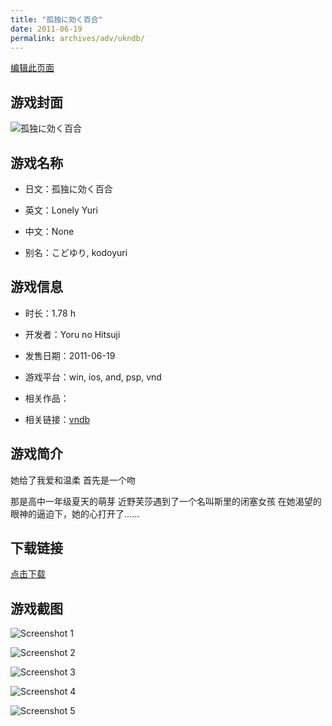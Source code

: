 ```yaml
---
title: "孤独に効く百合"
date: 2011-06-19
permalink: archives/adv/ukndb/
---
```

[编辑此页面](https://github.com/ACG-3/ADV3-source/blob/main/source/_posts/%E5%AD%A4%E7%8B%AC%E3%81%AB%E5%8A%B9%E3%81%8F%E7%99%BE%E5%90%88.md)

## 游戏封面

![孤独に効く百合](https://pan.timero.xyz/d/onedrive/img_lib_001/%E5%AD%A4%E7%8B%AC%E3%81%AB%E5%8A%B9%E3%81%8F%E7%99%BE%E5%90%88_cover.avif)


## 游戏名称

- 日文：孤独に効く百合
- 英文：Lonely Yuri
- 中文：None

- 别名：こどゆり, kodoyuri


## 游戏信息

- 时长：1.78 h
- 开发者：Yoru no Hitsuji
- 发售日期：2011-06-19
- 游戏平台：win, ios, and, psp, vnd
- 相关作品：

- 相关链接：[vndb](https://vndb.org/v10569)


## 游戏简介

她给了我爱和温柔
首先是一个吻

那是高中一年级夏天的萌芽
近野芙莎遇到了一个名叫斯里的闭塞女孩
在她渴望的眼神的逼迫下，她的心打开了......




## 下载链接

[点击下载](https://pan.timero.xyz/onedrive/adv_lib_001/%E5%AD%A4%E7%8B%AC%E3%81%AB%E5%8A%B9%E3%81%8F%E7%99%BE%E5%90%88)


## 游戏截图


![Screenshot 1](https://pan.timero.xyz/d/onedrive/img_lib_001/%E5%AD%A4%E7%8B%AC%E3%81%AB%E5%8A%B9%E3%81%8F%E7%99%BE%E5%90%88_Screenshot_1.avif)

![Screenshot 2](https://pan.timero.xyz/d/onedrive/img_lib_001/%E5%AD%A4%E7%8B%AC%E3%81%AB%E5%8A%B9%E3%81%8F%E7%99%BE%E5%90%88_Screenshot_2.avif)

![Screenshot 3](https://pan.timero.xyz/d/onedrive/img_lib_001/%E5%AD%A4%E7%8B%AC%E3%81%AB%E5%8A%B9%E3%81%8F%E7%99%BE%E5%90%88_Screenshot_3.avif)

![Screenshot 4](https://pan.timero.xyz/d/onedrive/img_lib_001/%E5%AD%A4%E7%8B%AC%E3%81%AB%E5%8A%B9%E3%81%8F%E7%99%BE%E5%90%88_Screenshot_4.avif)

![Screenshot 5](https://pan.timero.xyz/d/onedrive/img_lib_001/%E5%AD%A4%E7%8B%AC%E3%81%AB%E5%8A%B9%E3%81%8F%E7%99%BE%E5%90%88_Screenshot_5.avif)

